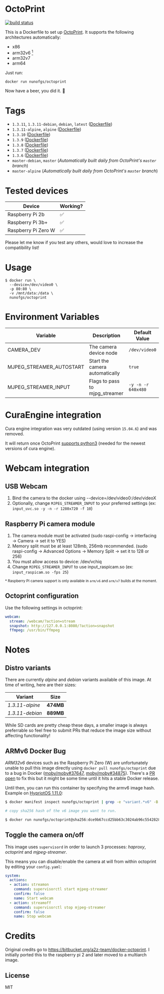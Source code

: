 # OctoPrint

[![build status][travis-image]][travis-url]

This is a Dockerfile to set up [OctoPrint](http://octoprint.org/). It supports the following architectures automatically:

- x86
- arm32v6 [<sup>1</sup>](#armv6-docker-bug)
- arm32v7
- arm64

Just run:

```sh
docker run nunofgs/octoprint
```

Now have a beer, you did it. 🍻

# Tags

- `1.3.11`, `1.3.11-debian`, `debian`, `latest` ([Dockerfile](https://github.com/nunofgs/docker-octoprint/blob/master/debian/Dockerfile))
- `1.3.11-alpine`, `alpine` ([Dockerfile](https://github.com/nunofgs/docker-octoprint/blob/master/alpine/Dockerfile))
- `1.3.10` ([Dockerfile](https://github.com/nunofgs/docker-octoprint/blob/master/debian/Dockerfile))
- `1.3.9` ([Dockerfile](https://github.com/nunofgs/docker-octoprint/blob/master/debian/Dockerfile))
- `1.3.8` ([Dockerfile](https://github.com/nunofgs/docker-octoprint/blob/master/debian/Dockerfile))
- `1.3.7` ([Dockerfile](https://github.com/nunofgs/docker-octoprint/blob/master/debian/Dockerfile))
- `1.3.6` ([Dockerfile](https://github.com/nunofgs/docker-octoprint/blob/master/debian/Dockerfile))
- `master-debian`, `master` (_Automatically built daily from OctoPrint's `master` branch_)
- `master-alpine` (_Automatically built daily from OctoPrint's `master` branch_)

# Tested devices

| Device              | Working? |
| ------------------- | -------- |
| Raspberry Pi 2b     | ✅       |
| Raspberry Pi 3b+    | ✅       |
| Raspberry Pi Zero W | ✅       |

Please let me know if you test any others, would love to increase the compatibility list!

# Usage

```shell
$ docker run \
  --device=/dev/video0 \
  -p 80:80 \
  -v /mnt/data:/data \
  nunofgs/octoprint
```

# Environment Variables

| Variable                 | Description                    | Default Value      |
| ------------------------ | ------------------------------ | ------------------ |
| CAMERA_DEV               | The camera device node         | `/dev/video0`      |
| MJPEG_STREAMER_AUTOSTART | Start the camera automatically | `true`             |
| MJPEG_STREAMER_INPUT     | Flags to pass to mjpg_streamer | `-y -n -r 640x480` |

# CuraEngine integration

Cura engine integration was very outdated (using version `15.04.6`) and was removed.

It will return once OctoPrint [supports python3](https://github.com/foosel/OctoPrint/pull/1416#issuecomment-371878648) (needed for the newest versions of cura engine).

# Webcam integration

## USB Webcam

1. Bind the camera to the docker using --device=/dev/video0:/dev/videoX
2. Optionally, change `MJPEG_STREAMER_INPUT` to your preferred settings (ex: `input_uvc.so -y -n -r 1280x720 -f 10`)

## Raspberry Pi camera module

1. The camera module must be activated (sudo raspi-config -> interfacing -> Camera -> set it to YES)
2. Memory split must be at least 128mb, 256mb recommended. (sudo raspi-config -> Advanced Options -> Memory Split -> set it to 128 or 256)
3. You must allow access to device: /dev/vchiq
4. Change `MJPEG_STREAMER_INPUT` to use input_raspicam.so (ex: `input_raspicam.so -fps 25`)

<sup>* Raspberry PI camera support is only available in `arm/v6` and `arm/v7` builds at the moment.</sup>

## Octoprint configuration

Use the following settings in octoprint:

```yaml
webcam:
  stream: /webcam/?action=stream
  snapshot: http://127.0.0.1:8080/?action=snapshot
  ffmpeg: /usr/bin/ffmpeg
```

# Notes

## Distro variants

There are currently _alpine_ and _debian_ variants available of this image. At time of writing, here are their sizes:

| Variant         | Size      |
|-----------------|---------- |
| _1.3.11-alpine_ | **474MB** |
| _1.3.11-debian_ | **889MB** |

While SD cards are pretty cheap these days, a smaller image is always preferrable so feel free to submit PRs that reduce the image size without affecting functionality!

## ARMv6 Docker Bug

_ARM32v6_ devices such as the Raspberry Pi Zero (W) are unfortunately unable to pull this image directly using `docker pull nunofgs/octoprint` due to a bug in Docker ([moby/moby#37647](https://github.com/moby/moby/issues/37647), [moby/moby#34875](https://github.com/moby/moby/issues/34875)). There's a [PR open](https://github.com/moby/moby/pull/36121#issuecomment-515243647) to fix this but it might be some time until it hits a stable Docker release.

Until then, you can run this container by specifying the armv6 image hash. Example on [HypriotOS 1.11.0](https://blog.hypriot.com):

```sh
$ docker manifest inspect nunofgs/octoprint | grep -e "variant.*v6" -B 4

# copy sha256 hash of the v6 image you want to run.

$ docker run nunofgs/octoprint@sha256:dce9b67ccd25bb63c3024ab96c55428281d8c3955c95c7b5133807133863da29
```

## Toggle the camera on/off

This image uses `supervisord` in order to launch 3 processes: _haproxy_, _octoprint_ and _mjpeg-streamer_.

This means you can disable/enable the camera at will from within octoprint by editing your `config.yaml`:

```yaml
system:
  actions:
  - action: streamon
    command: supervisorctl start mjpeg-streamer
    confirm: false
    name: Start webcam
  - action: streamoff
    command: supervisorctl stop mjpeg-streamer
    confirm: false
    name: Stop webcam
```

# Credits

Original credits go to https://bitbucket.org/a2z-team/docker-octoprint. I initially ported this to the raspberry pi 2 and later moved to a multiarch image.

## License

MIT

[travis-image]: https://img.shields.io/travis/nunofgs/docker-octoprint.svg?style=flat-square
[travis-url]: https://travis-ci.org/nunofgs/docker-octoprint
